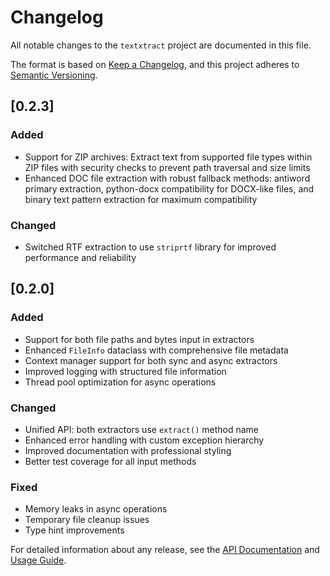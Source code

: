 # Changelog

All notable changes to the `textxtract` project are documented in this file.

The format is based on [Keep a Changelog](https://keepachangelog.com/en/1.0.0/),
and this project adheres to [Semantic Versioning](https://semver.org/spec/v2.0.0.html).

## [0.2.3]

### Added
- Support for ZIP archives: Extract text from supported file types within ZIP files with security checks to prevent path traversal and size limits
- Enhanced DOC file extraction with robust fallback methods: antiword primary extraction, python-docx compatibility for DOCX-like files, and binary text pattern extraction for maximum compatibility

### Changed
- Switched RTF extraction to use `striprtf` library for improved performance and reliability

## [0.2.0]

### Added
- Support for both file paths and bytes input in extractors
- Enhanced `FileInfo` dataclass with comprehensive file metadata
- Context manager support for both sync and async extractors
- Improved logging with structured file information
- Thread pool optimization for async operations

### Changed
- Unified API: both extractors use `extract()` method name
- Enhanced error handling with custom exception hierarchy
- Improved documentation with professional styling
- Better test coverage for all input methods

### Fixed
- Memory leaks in async operations
- Temporary file cleanup issues
- Type hint improvements

For detailed information about any release, see the [API Documentation](api.md) and [Usage Guide](usage.md).